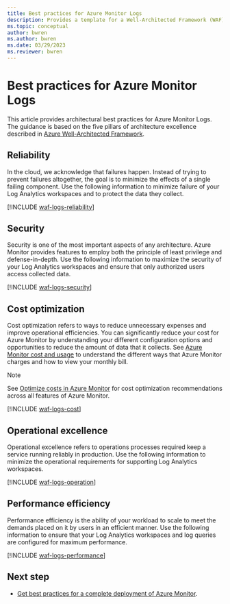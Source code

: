 ```yaml
---
title: Best practices for Azure Monitor Logs
description: Provides a template for a Well-Architected Framework (WAF) article specific to Log Analytics workspaces in Azure Monitor.
ms.topic: conceptual
author: bwren
ms.author: bwren
ms.date: 03/29/2023
ms.reviewer: bwren
---
```


# Best practices for Azure Monitor Logs
This article provides architectural best practices for Azure Monitor Logs. The guidance is based on the five pillars of architecture excellence described in [Azure Well-Architected Framework](/azure/architecture/framework/).



## Reliability
In the cloud, we acknowledge that failures happen. Instead of trying to prevent failures altogether, the goal is to minimize the effects of a single failing component. Use the following information to minimize failure of your Log Analytics workspaces and to protect the data they collect.

[!INCLUDE [waf-logs-reliability](includes/waf-logs-reliability.md)]


## Security
Security is one of the most important aspects of any architecture. Azure Monitor provides features to employ both the principle of least privilege and defense-in-depth. Use the following information to maximize the security of your Log Analytics workspaces and ensure that only authorized users access collected data.

[!INCLUDE [waf-logs-security](includes/waf-logs-security.md)]


## Cost optimization
Cost optimization refers to ways to reduce unnecessary expenses and improve operational efficiencies. You can significantly reduce your cost for Azure Monitor by understanding your different configuration options and opportunities to reduce the amount of data that it collects. See [Azure Monitor cost and usage](cost-usage.md) to understand the different ways that Azure Monitor charges and how to view your monthly bill.

> [!NOTE]
> See [Optimize costs in Azure Monitor](best-practices-cost.md) for cost optimization recommendations across all features of Azure Monitor.

[!INCLUDE [waf-logs-cost](includes/waf-logs-cost.md)]


## Operational excellence
Operational excellence refers to operations processes required keep a service running reliably in production. Use the following information to minimize the operational requirements for supporting Log Analytics workspaces.

[!INCLUDE [waf-logs-operation](includes/waf-logs-operation.md)]


## Performance efficiency
Performance efficiency is the ability of your workload to scale to meet the demands placed on it by users in an efficient manner. Use the following information to ensure that your Log Analytics workspaces and log queries are configured for maximum performance.

[!INCLUDE [waf-logs-performance](includes/waf-logs-performance.md)]

## Next step

- [Get best practices for a complete deployment of Azure Monitor](best-practices.md).
